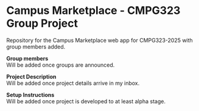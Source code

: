 # Campus Marketplace - CMPG323 Group Project
Repository for the Campus Marketplace web app for CMPG323-2025 with group members added.

**Group members**  
Will be added once groups are announced.

**Project Description**  
Will be added once project details arrive in my inbox.

**Setup Instructions**  
Will be added once project is developed to at least alpha stage.
